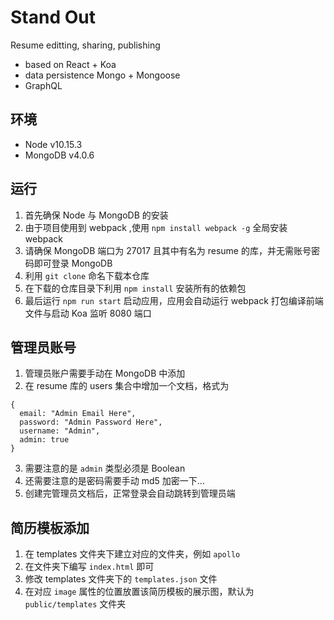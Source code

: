 # Stand Out

Resume editting, sharing, publishing

* based on React + Koa
* data persistence Mongo + Mongoose
*  GraphQL

## 环境

* Node v10.15.3
* MongoDB v4.0.6

## 运行

1. 首先确保 Node 与 MongoDB 的安装
2. 由于项目使用到 webpack ,使用 `npm install webpack -g` 全局安装 webpack
3. 请确保 MongoDB 端口为 27017 且其中有名为 resume 的库，并无需账号密码即可登录 MongoDB
4. 利用 `git clone` 命名下载本仓库
5. 在下载的仓库目录下利用 `npm install` 安装所有的依赖包
6. 最后运行 `npm run start` 启动应用，应用会自动运行 webpack 打包编译前端文件与启动 Koa 监听 8080 端口

## 管理员账号

1. 管理员账户需要手动在 MongoDB 中添加
2. 在 resume 库的 users 集合中增加一个文档，格式为
```
{
  email: "Admin Email Here",
  password: "Admin Password Here",
  username: "Admin",
  admin: true
}
```
3. 需要注意的是 `admin` 类型必须是 Boolean
4. 还需要注意的是密码需要手动 md5 加密一下...
4. 创建完管理员文档后，正常登录会自动跳转到管理员端

## 简历模板添加

1. 在 templates 文件夹下建立对应的文件夹，例如 `apollo`
2. 在文件夹下编写 `index.html` 即可
3. 修改 templates 文件夹下的 `templates.json` 文件
4. 在对应 `image` 属性的位置放置该简历模板的展示图，默认为 `public/templates` 文件夹